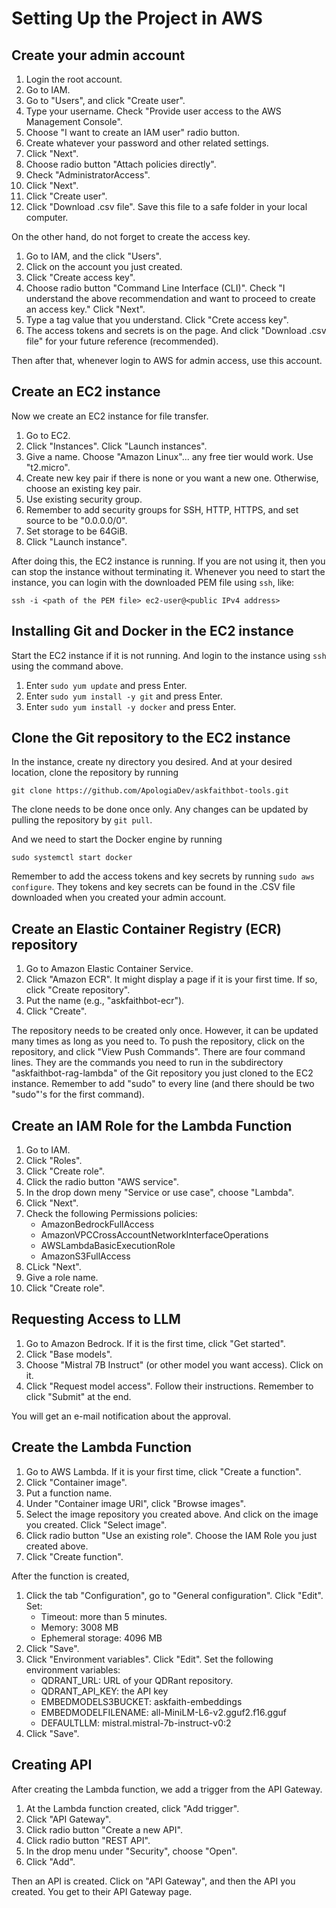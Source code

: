 # Setting Up the Project in AWS

## Create your admin account

1. Login the root account.
2. Go to IAM.
3. Go to "Users", and click "Create user".
4. Type your username. Check "Provide user access to the AWS Management Console".
5. Choose "I want to create an IAM user" radio button.
6. Create whatever your password and other related settings.
7. Click "Next".
8. Choose radio button "Attach policies directly".
9. Check "AdministratorAccess".
10. Click "Next".
11. Click "Create user".
12. Click "Download .csv file". Save this file to a safe folder in your local computer.

On the other hand, do not forget to create the access key.

1. Go to IAM, and the click "Users".
2. Click on the account you just created.
3. Click "Create access key".
4. Choose radio button "Command Line Interface (CLI)". Check "I understand the above recommendation and want to proceed to create an access key." Click "Next".
5. Type a tag value that you understand. Click "Crete access key".
6. The access tokens and secrets is on the page. And click "Download .csv file" for your future reference (recommended). 

Then after that, whenever login to AWS for admin access, use this account.

## Create an EC2 instance 

Now we create an EC2 instance for file transfer. 

1. Go to EC2. 
2. Click "Instances". Click "Launch instances".
3. Give a name. Choose "Amazon Linux"... any free tier would work. Use "t2.micro".
4. Create new key pair if there is none or you want a new one. Otherwise, choose an existing key pair.
5. Use existing security group.
6. Remember to add security groups for SSH, HTTP, HTTPS, and set source to be "0.0.0.0/0".
7. Set storage to be 64GiB.
8. Click "Launch instance".

After doing this, the EC2 instance is running. If you are not using it,
then you can stop the instance without terminating it.
Whenever you need to start the instance, you can login with the 
downloaded PEM file using `ssh`, like:

```bazaar
ssh -i <path of the PEM file> ec2-user@<public IPv4 address>
```

## Installing Git and Docker in the EC2 instance

Start the EC2 instance if it is not running. And login 
to the instance using `ssh` using the command above.

1. Enter `sudo yum update` and press Enter.
2. Enter `sudo yum install -y git` and press Enter.
3. Enter `sudo yum install -y docker` and press Enter.

## Clone the Git repository to the EC2 instance

In the instance, create ny directory you desired. And at
your desired location, clone the repository by running

```bazaar
git clone https://github.com/ApologiaDev/askfaithbot-tools.git
```

The clone needs to be done once only. Any changes can be updated by 
pulling the repository by `git pull`.

And we need to start the Docker engine by running

```bazaar
sudo systemctl start docker
```

Remember to add the access tokens and key secrets by 
running `sudo aws configure`. They tokens and key secrets can
be found in the .CSV file downloaded when you created
your admin account.

## Create an Elastic Container Registry (ECR) repository

1. Go to Amazon Elastic Container Service.
2. Click "Amazon ECR". It might display a page if it is your first time. If so, click "Create repository".
3. Put the name (e.g., "askfaithbot-ecr").
4. Click "Create".

The repository needs to be created only once. However, it can be 
updated many times as long as you need to. To push the repository,
click on the repository, and click "View Push Commands". There are
four command lines. They are the commands you need to run in the 
subdirectory "askfaithbot-rag-lambda" of the Git repository you just 
cloned to the EC2 instance. Remember to add "sudo" to every line (and there 
should be two "sudo"'s for the first command).

## Create an IAM Role for the Lambda Function

1. Go to IAM. 
2. Click "Roles".
3. Click "Create role".
4. Click the radio button "AWS service".
5. In the drop down meny "Service or use case", choose "Lambda".
6. Click "Next".
7. Check the following Permissions policies: 
   - AmazonBedrockFullAccess
   - AmazonVPCCrossAccountNetworkInterfaceOperations
   - AWSLambdaBasicExecutionRole
   - AmazonS3FullAccess
8. CLick "Next".
9. Give a role name.
10. Click "Create role".

## Requesting Access to LLM

1. Go to Amazon Bedrock. If it is the first time, click "Get started".
2. Click "Base models".
3. Choose "Mistral 7B Instruct" (or other model you want access). Click on it.
4. Click "Request model access". Follow their instructions. Remember to click "Submit" at the end.

You will get an e-mail notification about the approval.

## Create the Lambda Function

1. Go to AWS Lambda. If it is your first time, click "Create a function". 
2. Click "Container image".
3. Put a function name.
4. Under "Container image URl", click "Browse images".
5. Select the image repository you created above. And click on the image you created. Click "Select image".
6. Click radio button "Use an existing role". Choose the IAM Role you just created above.
7. Click "Create function".

After the function is created,

1. Click the tab "Configuration", go to "General configuration". Click "Edit". Set:
   - Timeout: more than 5 minutes.
   - Memory: 3008 MB
   - Ephemeral storage: 4096 MB
2. Click "Save".
3. Click "Environment variables". Click "Edit". Set the following environment variables:
   - QDRANT_URL: URL of your QDRant repository.
   - QDRANT_API_KEY: the API key
   - EMBEDMODELS3BUCKET: askfaith-embeddings
   - EMBEDMODELFILENAME: all-MiniLM-L6-v2.gguf2.f16.gguf
   - DEFAULTLLM: mistral.mistral-7b-instruct-v0:2
4. Click "Save".

## Creating API

After creating the Lambda function, we add a trigger from the API Gateway.

1. At the Lambda function created, click "Add trigger".
2. Click "API Gateway".
3. Click radio button "Create a new API".
4. Click radio button "REST API".
5. In the drop menu under "Security", choose "Open".
6. Click "Add".

Then an API is created. Click on "API Gateway", and then the API you created. You get to their API Gateway page.

